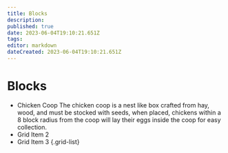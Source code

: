 ```yaml
---
title: Blocks
description: 
published: true
date: 2023-06-04T19:10:21.651Z
tags: 
editor: markdown
dateCreated: 2023-06-04T19:10:21.651Z
---
```


# Blocks



- Chicken Coop
The chicken coop is a nest like box crafted from hay, wood, and must be stocked with seeds, when placed, chickens within a 8 block radius from the coop will lay their eggs inside the coop for easy collection.
- Grid Item 2
- Grid Item 3
{.grid-list}


